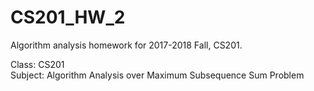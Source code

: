 # CS201_HW_2
Algorithm analysis homework for 2017-2018 Fall, CS201. 

Class: CS201 <br>
Subject: Algorithm Analysis over Maximum Subsequence Sum Problem <br>

